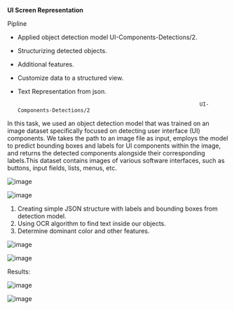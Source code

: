 **UI Screen Representation**

Pipline
- Applied object detection model UI-Components-Detections/2.
- Structurizing detected objects.
- Additional features.
- Customize data to a structured view.
- Text Representation from json.

                                                                UI-Components-Detections/2
In this task, we used an object detection model that was trained on an image dataset specifically focused on detecting user interface (UI) components. We takes the path to an image file as input, employs the model to predict bounding boxes and labels for UI components within the image, and returns the detected components alongside their corresponding labels.This dataset contains images of various software interfaces, such as buttons, input fields, lists, menus, etc.

![image](https://github.com/Kimiko12/Hackathon_2024/assets/79062452/35120576-a50c-40c3-b727-0e14b3344913)

![image](https://github.com/Kimiko12/Hackathon_2024/assets/79062452/f1dc0d8b-071d-48bf-86f5-a5a3475ca653)


1. Creating simple JSON structure with labels and bounding boxes from detection model.
2. Using OCR algorithm to find text inside our objects.
3. Determine dominant color and other features.

![image](https://github.com/Kimiko12/Hackathon_2024/assets/79062452/fa29ced9-a195-455a-9194-946e5f877df5)

![image](https://github.com/Kimiko12/Hackathon_2024/assets/79062452/a66a6a32-6987-47c6-b5e9-17d90c2acd92)


Results:

![image](https://github.com/Kimiko12/Hackathon_2024/assets/79062452/a9d7ff07-e519-4b43-b7ea-531694ff1175)


![image](https://github.com/Kimiko12/Hackathon_2024/assets/79062452/508fbb38-932b-4521-ba15-5c632e0ea355)






